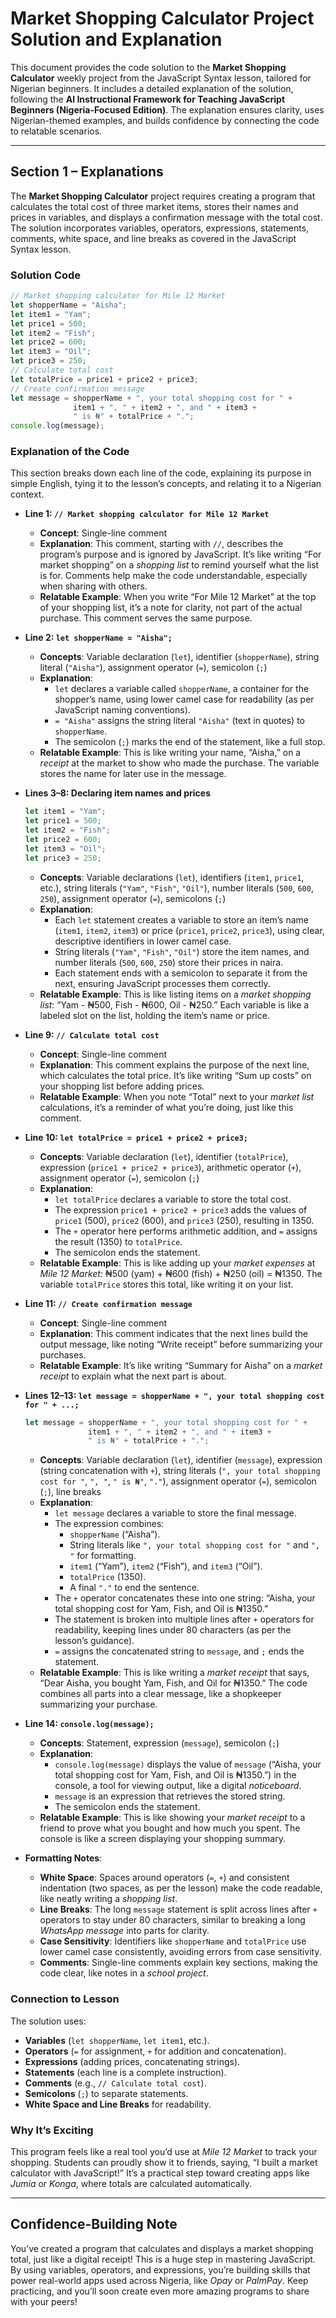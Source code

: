 # Market Shopping Calculator Project Solution and Explanation

This document provides the code solution to the **Market Shopping Calculator** weekly project from the JavaScript Syntax lesson, tailored for Nigerian beginners. It includes a detailed explanation of the solution, following the **AI Instructional Framework for Teaching JavaScript Beginners (Nigeria-Focused Edition)**. The explanation ensures clarity, uses Nigerian-themed examples, and builds confidence by connecting the code to relatable scenarios.

---

## Section 1 – Explanations

The **Market Shopping Calculator** project requires creating a program that calculates the total cost of three market items, stores their names and prices in variables, and displays a confirmation message with the total cost. The solution incorporates variables, operators, expressions, statements, comments, white space, and line breaks as covered in the JavaScript Syntax lesson.

### Solution Code
```javascript
// Market shopping calculator for Mile 12 Market
let shopperName = "Aisha";
let item1 = "Yam";
let price1 = 500;
let item2 = "Fish";
let price2 = 600;
let item3 = "Oil";
let price3 = 250;
// Calculate total cost
let totalPrice = price1 + price2 + price3;
// Create confirmation message
let message = shopperName + ", your total shopping cost for " +
              item1 + ", " + item2 + ", and " + item3 +
              " is ₦" + totalPrice + ".";
console.log(message);
```

### Explanation of the Code
This section breaks down each line of the code, explaining its purpose in simple English, tying it to the lesson’s concepts, and relating it to a Nigerian context.

- **Line 1: `// Market shopping calculator for Mile 12 Market`**
  - **Concept**: Single-line comment
  - **Explanation**: This comment, starting with `//`, describes the program’s purpose and is ignored by JavaScript. It’s like writing “For market shopping” on a *shopping list* to remind yourself what the list is for. Comments help make the code understandable, especially when sharing with others.
  - **Relatable Example**: When you write “For Mile 12 Market” at the top of your shopping list, it’s a note for clarity, not part of the actual purchase. This comment serves the same purpose.

- **Line 2: `let shopperName = "Aisha";`**
  - **Concepts**: Variable declaration (`let`), identifier (`shopperName`), string literal (`"Aisha"`), assignment operator (`=`), semicolon (`;`)
  - **Explanation**: 
    - `let` declares a variable called `shopperName`, a container for the shopper’s name, using lower camel case for readability (as per JavaScript naming conventions).
    - `= "Aisha"` assigns the string literal `"Aisha"` (text in quotes) to `shopperName`.
    - The semicolon (`;`) marks the end of the statement, like a full stop.
  - **Relatable Example**: This is like writing your name, “Aisha,” on a *receipt* at the market to show who made the purchase. The variable stores the name for later use in the message.

- **Lines 3–8: Declaring item names and prices**
  ```javascript
  let item1 = "Yam";
  let price1 = 500;
  let item2 = "Fish";
  let price2 = 600;
  let item3 = "Oil";
  let price3 = 250;
  ```
  - **Concepts**: Variable declarations (`let`), identifiers (`item1`, `price1`, etc.), string literals (`"Yam"`, `"Fish"`, `"Oil"`), number literals (`500`, `600`, `250`), assignment operator (`=`), semicolons (`;`)
  - **Explanation**: 
    - Each `let` statement creates a variable to store an item’s name (`item1`, `item2`, `item3`) or price (`price1`, `price2`, `price3`), using clear, descriptive identifiers in lower camel case.
    - String literals (`"Yam"`, `"Fish"`, `"Oil"`) store the item names, and number literals (`500`, `600`, `250`) store their prices in naira.
    - Each statement ends with a semicolon to separate it from the next, ensuring JavaScript processes them correctly.
  - **Relatable Example**: This is like listing items on a *market shopping list*: “Yam - ₦500, Fish - ₦600, Oil - ₦250.” Each variable is like a labeled slot on the list, holding the item’s name or price.

- **Line 9: `// Calculate total cost`**
  - **Concept**: Single-line comment
  - **Explanation**: This comment explains the purpose of the next line, which calculates the total price. It’s like writing “Sum up costs” on your shopping list before adding prices.
  - **Relatable Example**: When you note “Total” next to your *market list* calculations, it’s a reminder of what you’re doing, just like this comment.

- **Line 10: `let totalPrice = price1 + price2 + price3;`**
  - **Concepts**: Variable declaration (`let`), identifier (`totalPrice`), expression (`price1 + price2 + price3`), arithmetic operator (`+`), assignment operator (`=`), semicolon (`;`)
  - **Explanation**: 
    - `let totalPrice` declares a variable to store the total cost.
    - The expression `price1 + price2 + price3` adds the values of `price1` (500), `price2` (600), and `price3` (250), resulting in 1350.
    - The `+` operator here performs arithmetic addition, and `=` assigns the result (1350) to `totalPrice`.
    - The semicolon ends the statement.
  - **Relatable Example**: This is like adding up your *market expenses* at *Mile 12 Market*: ₦500 (yam) + ₦600 (fish) + ₦250 (oil) = ₦1350. The variable `totalPrice` stores this total, like writing it on your list.

- **Line 11: `// Create confirmation message`**
  - **Concept**: Single-line comment
  - **Explanation**: This comment indicates that the next lines build the output message, like noting “Write receipt” before summarizing your purchases.
  - **Relatable Example**: It’s like writing “Summary for Aisha” on a *market receipt* to explain what the next part is about.

- **Lines 12–13: `let message = shopperName + ", your total shopping cost for " + ...;`**
  ```javascript
  let message = shopperName + ", your total shopping cost for " +
                item1 + ", " + item2 + ", and " + item3 +
                " is ₦" + totalPrice + ".";
  ```
  - **Concepts**: Variable declaration (`let`), identifier (`message`), expression (string concatenation with `+`), string literals (`", your total shopping cost for "`, `", "`, `" is ₦"`, `"."`), assignment operator (`=`), semicolon (`;`), line breaks
  - **Explanation**: 
    - `let message` declares a variable to store the final message.
    - The expression combines:
      - `shopperName` (“Aisha”).
      - String literals like `", your total shopping cost for "` and `", "` for formatting.
      - `item1` (“Yam”), `item2` (“Fish”), and `item3` (“Oil”).
      - `totalPrice` (1350).
      - A final `"."` to end the sentence.
    - The `+` operator concatenates these into one string: “Aisha, your total shopping cost for Yam, Fish, and Oil is ₦1350.”
    - The statement is broken into multiple lines after `+` operators for readability, keeping lines under 80 characters (as per the lesson’s guidance).
    - `=` assigns the concatenated string to `message`, and `;` ends the statement.
  - **Relatable Example**: This is like writing a *market receipt* that says, “Dear Aisha, you bought Yam, Fish, and Oil for ₦1350.” The code combines all parts into a clear message, like a shopkeeper summarizing your purchase.

- **Line 14: `console.log(message);`**
  - **Concepts**: Statement, expression (`message`), semicolon (`;`)
  - **Explanation**: 
    - `console.log(message)` displays the value of `message` (“Aisha, your total shopping cost for Yam, Fish, and Oil is ₦1350.”) in the console, a tool for viewing output, like a digital *noticeboard*.
    - `message` is an expression that retrieves the stored string.
    - The semicolon ends the statement.
  - **Relatable Example**: This is like showing your *market receipt* to a friend to prove what you bought and how much you spent. The console is like a screen displaying your shopping summary.

- **Formatting Notes**:
  - **White Space**: Spaces around operators (`=`, `+`) and consistent indentation (two spaces, as per the lesson) make the code readable, like neatly writing a *shopping list*.
  - **Line Breaks**: The long `message` statement is split across lines after `+` operators to stay under 80 characters, similar to breaking a long *WhatsApp message* into parts for clarity.
  - **Case Sensitivity**: Identifiers like `shopperName` and `totalPrice` use lower camel case consistently, avoiding errors from case sensitivity.
  - **Comments**: Single-line comments explain key sections, making the code clear, like notes in a *school project*.

### Connection to Lesson
The solution uses:
- **Variables** (`let shopperName`, `let item1`, etc.).
- **Operators** (`=` for assignment, `+` for addition and concatenation).
- **Expressions** (adding prices, concatenating strings).
- **Statements** (each line is a complete instruction).
- **Comments** (e.g., `// Calculate total cost`).
- **Semicolons** (`;`) to separate statements.
- **White Space and Line Breaks** for readability.

### Why It’s Exciting
This program feels like a real tool you’d use at *Mile 12 Market* to track your shopping. Students can proudly show it to friends, saying, “I built a market calculator with JavaScript!” It’s a practical step toward creating apps like *Jumia* or *Konga*, where totals are calculated automatically.

---

## Confidence-Building Note
You’ve created a program that calculates and displays a market shopping total, just like a digital receipt! This is a huge step in mastering JavaScript. By using variables, operators, and expressions, you’re building skills that power real-world apps used across Nigeria, like *Opay* or *PalmPay*. Keep practicing, and you’ll soon create even more amazing programs to share with your peers!